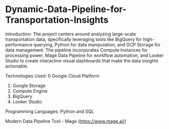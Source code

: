 # Dynamic-Data-Pipeline-for-Transportation-Insights

Introduction:
The project centers around analyzing large-scale transportation data, specifically leveraging tools like BigQuery for high-performance querying, Python for data manipulation, and GCP Storage for data management. The pipeline incorporates Compute Instances for processing power, Mage Data Pipeline for workflow automation, and Looker Studio to create interactive visual dashboards that make the data insights actionable.

Technologies Used:
I) Google Cloud Platform
1. Google Storage
2. Compute Engine
3. BigQuery
4. Looker Studio
   
Programming Languages:
Python and SQL

Modern Data Pipeline Tool - Mage (https://www.mage.ai/)

